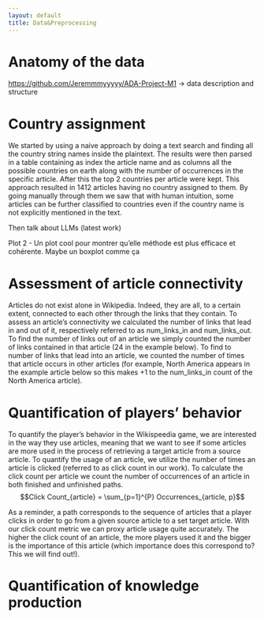 ```yaml
---
layout: default
title: Data&Preprocessing
---
```


# Anatomy of the data
https://github.com/Jeremmmyyyyy/ADA-Project-M1 → data description and structure


# Country assignment 
We started by using a naive approach by doing a text search and finding all the country string names inside the plaintext. The results were then parsed in a table containing as index the article name and as columns all the possible countries on earth along with the number of occurrences in the specific article. After this the top 2 countries per article were kept. This approach resulted in 1412 articles having no country assigned to them. By going manually through them we saw that with human intuition, some articles can be further classified to countries even if the country name is not explicitly mentioned in the text.

Then talk about LLMs (latest work)

Plot 2 - Un plot cool pour montrer qu’elle méthode est plus efficace et cohérente. Maybe un boxplot comme ça 


# Assessment of article connectivity
Articles do not exist alone in Wikipedia. Indeed, they are all, to a certain extent, connected to each other through the links that they contain. To assess an article’s connectivity we calculated the number of links that lead in and out of it, respectively referred to as num_links_in and num_links_out. To find the number of links out of an article we simply counted the number of links contained in that article (24 in the example below). To find to number of links that lead into an article, we counted the number of times that article occurs in other articles (for example, North America appears in the example article below so this makes +1 to the num_links_in count of the North America article). 


# Quantification of players’ behavior
To quantify the player’s behavior in the Wikispeedia game, we are interested in the way they use articles, meaning that we want to see if some articles are more used in the process of retrieving a target article from a source article. To quantify the usage of an article, we utilize the number of times an article is clicked (referred to as click count in our work). To calculate the click count per article we count the number of occurrences of an article in both finished and unfinished paths. 
$$Click Count_{article} = \sum_{p=1}^{P} Occurrences_{article, p}$$


As a reminder, a path corresponds to the sequence of articles that a player clicks in order to go from a given source article to a set target article. With our click count metric we can proxy article usage quite accurately. The higher the click count of an article, the more players used it and the bigger is the importance of this article (which importance does this correspond to? This we will find out!). 


# Quantification of knowledge production 
